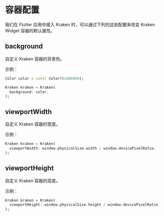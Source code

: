 # 容器配置

我们在 Flutter 应用中接入 Kraken 时，可以通过下列的这些配置来改变 Kraken Widget 容器的默认属性。

## background

自定义 Kraken 容器的背景色。

示例：

```dart
Color color = const Color(0x000000);

Kraken kraken = Kraken(
  background: color,
);
```

## viewportWidth

自定义 Kraken 容器的宽度。

示例：

```dart
Kraken kraken = Kraken(
  viewportWidth: window.physicalSize.width / window.devicePixelRatio,
);
```

## viewportHeight

自定义 Kraken 容器的高度。

示例：

```dart
Kraken kraken = Kraken(
  viewportHeight: window.physicalSize.height / window.devicePixelRatio,
);
```
